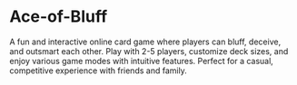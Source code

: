 # Ace-of-Bluff
A fun and interactive online card game where players can bluff, deceive, and outsmart each other. Play with 2-5 players, customize deck sizes, and enjoy various game modes with intuitive features. Perfect for a casual, competitive experience with friends and family.
